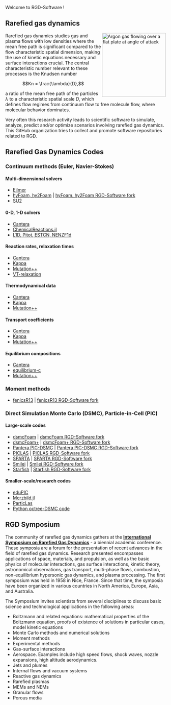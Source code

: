 Welcome to RGD-Software !

## Rarefied gas dynamics
<a title="Dreamchaser4180, CC BY-SA 4.0 &lt;https://creativecommons.org/licenses/by-sa/4.0&gt;, via Wikimedia Commons" href="https://commons.wikimedia.org/wiki/File:Particle_Simulation_Over_a_Flat_Plate.gif"><img width="200" align="right" alt="Argon gas flowing over a flat plate at angle of attack" src="https://github.com/user-attachments/assets/78d7e2f7-b1d3-4576-a332-f96cedf79bbe"></a>

Rarefied gas dynamics studies gas and plasma flows with low densities where the mean free path is significant compared to the flow characteristic spatial dimension, making the use of kinetic equations necessary and surface interactions crucial. The central characteristic number relevant to these processes is the Knudsen number  
```math
Kn = \frac{\lambda}{D},
```
a ratio of the mean free path of the particles $\lambda$ to a characteristic spatial scale $D$,
which defines flow regimes from continuum flow to free molecule flow, where molecular behavior dominates.

Very often this research activity leads to scientific software to simulate, analyze, predict and/or optimize scenarios involving rarefied gas dynamics. This GitHub organization tries to collect and promote software repositories related to RGD.

## Rarefied Gas Dynamics Codes

### Continuum methods (Euler, Navier-Stokes)

#### Multi-dimensional solvers
* [Eilmer](https://github.com/gdtk-uq/gdtk)
* [hyFoam, hy2Foam](https://github.com/hystrath/hyStrath) | [hyFoam, hy2Foam RGD-Software fork](https://github.com/rgd-software/hyStrath)
* [SU2](https://github.com/su2code/SU2)

#### 0-D, 1-D solvers
* [Cantera](https://github.com/Cantera/cantera)
* [ChemicalReactions.jl](https://github.com/LeoBasov/chemical-kinetics.jl)
* [L1D, Pitot, ESTCN, NENZF1d](https://github.com/gdtk-uq/gdtk)

#### Reaction rates, relaxation times
* [Cantera](https://github.com/Cantera/cantera)
* [Kappa](https://github.com/lkampoli/kappa)
* [Mutation++](https://github.com/mutationpp/Mutationpp)
* [VT-relaxation](https://github.com/knstmrd/VT-relaxation)

#### Thermodynamical data
* [Cantera](https://github.com/Cantera/cantera)
* [Kappa](https://github.com/lkampoli/kappa)
* [Mutation++](https://github.com/mutationpp/Mutationpp)

#### Transport coefficients
* [Cantera](https://github.com/Cantera/cantera)
* [Kappa](https://github.com/lkampoli/kappa)
* [Mutation++](https://github.com/mutationpp/Mutationpp)

#### Equilibrium compositions
* [Cantera](https://github.com/Cantera/cantera)
* [equilibrium-c](https://github.com/uqngibbo/equilibrium-c)
* [Mutation++](https://github.com/mutationpp/Mutationpp)

### Moment methods
* [fenicsR13](https://github.com/lamBOOO/fenicsR13) | [fenicsR13 RGD-Software fork](https://github.com/rgd-software/fenicsR13)

### Direct Simulation Monte Carlo (DSMC), Particle-in-Cell (PIC)

#### Large-scale codes
* [dsmcFoam](https://github.com/MicroNanoFlows/OpenFOAM-2.4.0-MNF) | [dsmcFoam RGD-Software fork](https://github.com/rgd-software/OpenFOAM-2.4.0-MNF)
* [dsmcFoam+](https://github.com/hystrath/hyStrath) | [dsmcFoam+ RGD-Software fork](https://github.com/rgd-software/hyStrath)
* [Pantera PIC-DSMC](https://github.com/vonkarmaninstitute/pantera-pic-dsmc) | [Pantera PIC-DSMC RGD-Software fork](https://github.com/rgd-software/pantera-pic-dsmc)
* [PICLAS](https://github.com/piclas-framework/piclas) | [PICLAS RGD-Software fork](https://github.com/rgd-software/piclas)
* [SPARTA](https://github.com/sparta/sparta) | [SPARTA RGD-Software fork](https://github.com/rgd-software/sparta)
* [Smilei](https://github.com/SmileiPIC/Smilei) | [Smilei RGD-Software fork](https://github.com/rgd-software/Smilei)
* [Starfish](https://github.com/particleincell/Starfish) | [Starfish RGD-Software fork](https://github.com/rgd-software/Starfish)

#### Smaller-scale/research codes
* [eduPIC](https://github.com/donkozoltan/eduPIC)
* [Merzbild.jl](https://github.com/merzbild/Merzbild.jl)
* [ParticLas](https://github.com/OttTs/ParticLas.jl)
* [Python octree-DSMC code](https://github.com/LeoBasov/dsmc-python)

## RGD Symposium
The community of rarefied gas dynamics gathers at the [**International Symposium on Rarefied Gas Dynamics**](https://www.rarefiedgasdynamics.org/) - a biennial academic conference. These symposia are a forum for the presentation of recent advances in the field of rarefied gas dynamics. Research presented encompasses applications of space, materials, and propulsion, as well as the basic physics of molecular interactions, gas surface interactions, kinetic theory, astronomical observations, gas transport, multi-phase flows, combustion, non-equilibrium hypersonic gas dynamics, and plasma processing. The first symposium was held in 1958 in Nice, France. Since that time, the symposia have been organized in various countries in North America, Europe, Asia, and Australia.

The Symposium invites scientists from several disciplines to discuss basic science and technological applications in the following areas:
 * Boltzmann and related equations: mathematical properties of the Boltzmann equation, proofs of existence of solutions in particular cases, model kinetic equations
 * Monte Carlo methods and numerical solutions
 * Moment methods
 * Experimental methods
 * Gas-surface interactions
 * Aerospace. Examples include high speed flows, shock waves, nozzle expansions, high altitude aerodynamics.
 * Jets and plumes
 * Internal flows and vacuum systems
 * Reactive gas dynamics
 * Rarefied plasmas
 * MEMs and NEMs
 * Granular flows
 * Porous media
